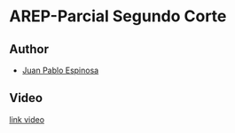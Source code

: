 # AREP-Parcial Segundo Corte

## Author
* [Juan Pablo Espinosa](https://github.com/Juancode-Espi)

## Video 

[link video](https://pruebacorreoescuelaingeduco-my.sharepoint.com/:f:/g/personal/juan_espinosa-t_mail_escuelaing_edu_co/EmKPajmmo1BNtpZu1szy6dkBWoLcG3e7mkGytx06l0fR-g?e=qFMUer)
